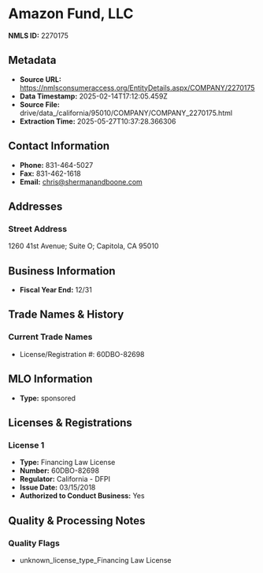 # Amazon Fund, LLC

**NMLS ID:** 2270175

## Metadata
- **Source URL:** https://nmlsconsumeraccess.org/EntityDetails.aspx/COMPANY/2270175
- **Data Timestamp:** 2025-02-14T17:12:05.459Z
- **Source File:** drive/data_/california/95010/COMPANY/COMPANY_2270175.html
- **Extraction Time:** 2025-05-27T10:37:28.366306

## Contact Information
- **Phone:** 831-464-5027
- **Fax:** 831-462-1618
- **Email:** chris@shermanandboone.com

## Addresses
### Street Address
1260 41st Avenue; Suite O; Capitola, CA 95010

## Business Information
- **Fiscal Year End:** 12/31

## Trade Names & History
### Current Trade Names
- License/Registration #: 60DBO-82698

## MLO Information
- **Type:** sponsored

## Licenses & Registrations

### License 1
- **Type:** Financing Law License
- **Number:** 60DBO-82698
- **Regulator:** California - DFPI
- **Issue Date:** 03/15/2018
- **Authorized to Conduct Business:** Yes

## Quality & Processing Notes
### Quality Flags
- unknown_license_type_Financing Law License
